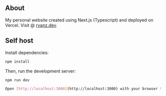 ## About
My personal website created using Next.js (Typescript) and deployed on Vercel. Visit @ [ryanz.dev](https://ryanz.dev).

## Self host

Install dependencies:
```bash
npm install
```

Then, run the development server:

```bash
npm run dev

Open [http://localhost:3000](http://localhost:3000) with your browser to see the result.
